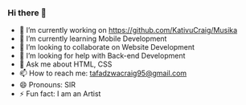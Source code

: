 ### Hi there 👋


- 🔭 I’m currently working on https://github.com/KativuCraig/Musika
- 🌱 I’m currently learning Mobile Development
- 👯 I’m looking to collaborate on Website Development
- 🤔 I’m looking for help with Back-end Development
- 💬 Ask me about HTML, CSS
- 📫 How to reach me: tafadzwacraig95@gmail.com
- 😄 Pronouns: SIR
- ⚡ Fun fact: I am an Artist

 
